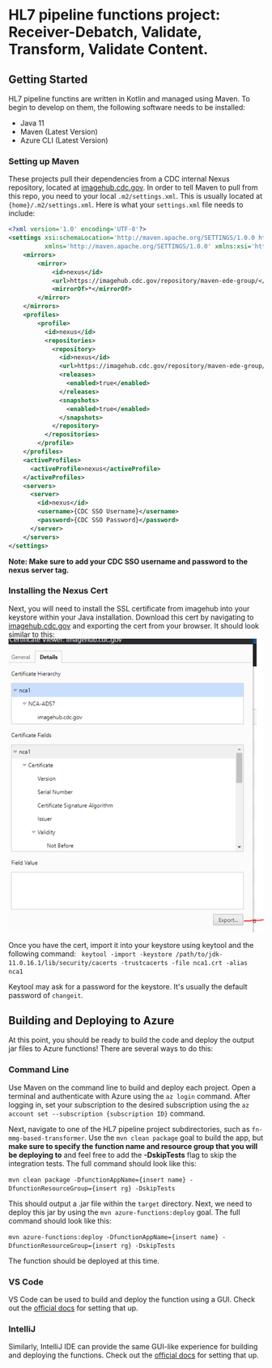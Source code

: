 # HL7 pipeline functions project: Receiver-Debatch, Validate, Transform, Validate Content.

## Getting Started
HL7 pipeline functins are written in Kotlin and managed using Maven.  To begin to develop on them, the following software needs to be installed:
- Java 11
- Maven (Latest Version)
- Azure CLI (Latest Version)

### Setting up Maven
These projects pull their dependencies from a CDC internal Nexus repository, located at [imagehub.cdc.gov](imagehub.cdc.gov).  In order to tell Maven to pull from this repo, you need to your local `.m2/settings.xml`.  This is usually located at `{home}/.m2/settings.xml`.  Here is what your `settings.xml` file needs to include:
```XML
<?xml version='1.0' encoding='UTF-8'?>
<settings xsi:schemaLocation='http://maven.apache.org/SETTINGS/1.0.0 http://maven.apache.org/xsd/settings-1.0.0.xsd'
          xmlns='http://maven.apache.org/SETTINGS/1.0.0' xmlns:xsi='http://www.w3.org/2001/XMLSchema-instance'>
    <mirrors>
        <mirror>
            <id>nexus</id>
            <url>https://imagehub.cdc.gov/repository/maven-ede-group/</url>
            <mirrorOf>*</mirrorOf>
        </mirror>
    </mirrors>
    <profiles>                                                                                                     
        <profile>                                                                                                                             
          <id>nexus</id>                                                                                                            
          <repositories>  
            <repository>                                                                                                                      
              <id>nexus</id>                                                                                                            
              <url>https://imagehub.cdc.gov/repository/maven-ede-group/</url>                                                           
              <releases>                                                                                                                      
                <enabled>true</enabled>                                                                                                       
              </releases>                                                                                                                     
              <snapshots>                                                                                                                     
                <enabled>true</enabled>                                                                                                       
              </snapshots>                                                                                                                    
            </repository>    
          </repositories>                                                                                                                                                                                                                                 
        </profile>                                                                                                                            
    </profiles>                                                                                                                             
    <activeProfiles>                                                                                                                        
      <activeProfile>nexus</activeProfile>                                                                                                  
    </activeProfiles>  
    <servers>
      <server>
        <id>nexus</id>
        <username>{CDC SSO Username}</username>
        <password>{CDC SSO Password}</password>
      </server>
    </servers>
</settings>
```
**Note: Make sure to add your CDC SSO username and password to the nexus server tag.**

### Installing the Nexus Cert
Next, you will need to install the SSL certificate from imagehub into your keystore within your Java installation.  Download this cert by navigating to [imagehub.cdc.gov](imagehub.cdc.gov) and exporting the cert from your browser.  It should look similar to this:
![](.readme/imagehub-cert.png)

Once you have the cert, import it into your keystore using keytool and the following command:
` keytool -import -keystore /path/to/jdk-11.0.16.1/lib/security/cacerts -trustcacerts -file nca1.crt -alias nca1`

Keytool may ask for a password for the keystore.  It's usually the default password of `changeit`.

## Building and Deploying to Azure
At this point, you should be ready to build the code and deploy the output jar files to Azure functions!  There are several ways to do this:

### Command Line
Use Maven on the command line to build and deploy each project.  Open a terminal and authenticate with Azure using the `az login` command.  After logging in, set your subscription to the desired subscription using the `az account set --subscription {subscription ID}` command.

Next, navigate to one of the HL7 pipeline project subdirectories, such as `fn-mmg-based-transformer`.  Use the `mvn clean package` goal to build the app, but **make sure to specify the function name and resource group that you will be deploying to** and feel free to add the **-DskipTests** flag to skip the integration tests.  The full command should look like this:

`mvn clean package -DfunctionAppName={insert name} -DfunctionResourceGroup={insert rg} -DskipTests`

This should output a .jar file within the `target` directory.  Next, we need to deploy this jar by using the `mvn azure-functions:deploy` goal.  The full command should look like this:

`mvn azure-functions:deploy -DfunctionAppName={insert name} -DfunctionResourceGroup={insert rg} -DskipTests`

The function should be deployed at this time.

### VS Code
VS Code can be used to build and deploy the function using a GUI.  Check out the [official docs](https://learn.microsoft.com/en-us/azure/azure-functions/create-first-function-vs-code-java) for setting that up.

### IntelliJ
Similarly, IntelliJ IDE can provide the same GUI-like experience for building and deploying the functions.  Check out the [official docs](https://learn.microsoft.com/en-us/azure/azure-functions/functions-create-maven-intellij?toc=%2Fazure%2Fdeveloper%2Fjava%2Ftoolkit-for-intellij%2Ftoc.json&bc=%2Fazure%2Fdeveloper%2Fbreadcrumb%2Ftoc.json) for setting that up.